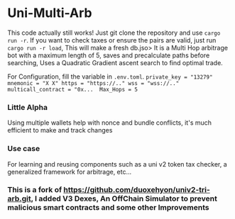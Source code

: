 # Uni-Multi-Arb
This code actually still works! Just git clone the repository and use `cargo run -r`. If you want to check taxes or ensure the pairs are valid, just run `cargo run -r load`, This will make a fresh db.jso>
It is a Multi Hop arbitrage bot with a maximum length of 5, saves and precalculate paths before searching, Uses a Quadratic Gradient ascent search to find optimal trade.

For Configuration,  fill the variable in `.env.toml`.
`private_key = "13279"
 mnemonic = "X X"
 https = "https://.."
 wss = "wss://.." 
 multicall_contract = "0x... 
 Max_Hops = 5`

### Little Alpha
Using multiple wallets help with nonce and bundle conflicts, it's much efficient to make and track changes

### Use case
For learning and reusing components such as a uni v2 token tax checker, a generalized framework for arbitrage, etc...

### This is a fork of https://github.com/duoxehyon/univ2-tri-arb.git, I added V3 Dexes, An OffChain Simulator to prevent malicious smart contracts and some other Improvements


